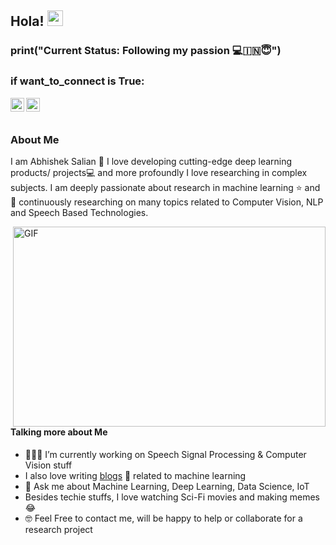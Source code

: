## Hola! <img src="https://media.giphy.com/media/hvRJCLFzcasrR4ia7z/giphy.gif" width="25px"> 

### print("Current Status: Following my passion 💻🇮🇳😇")


### if want_to_connect is True:
<a href="https://x.com/acvsalian">
  <img align="left" amazing people!alt="Abhishek Salian | Twitter" width="22px" src="https://cdn.jsdelivr.net/npm/simple-icons@v3/icons/twitter.svg" />
</a>
<a href="https://www.linkedin.com/in/abhishek-c-v-salian/">
  <img align="left" alt="Abhishek's LinkdeIN" width="22px" src="https://cdn.jsdelivr.net/npm/simple-icons@v3/icons/linkedin.svg" />
</a>

<br />
<br />

### About Me
I am Abhishek Salian 🙂 I love developing cutting-edge deep learning products/ projects💻 and more profoundly I love researching in complex subjects. I am deeply passionate about research in machine learning ⭐️ and 🎯 continuously researching on many topics related to Computer Vision, NLP and Speech Based Technologies.

 <img align="right" alt="GIF" src="https://i.stack.imgur.com/ifmfj.gif" width="500" height="320" />

 
 <br />
 <br />
 
 
 
#### **Talking more about Me**
- 👨🏻‍💻 I’m currently working on Speech Signal Processing & Computer Vision stuff
- I also love writing [blogs](https://medium.com/@abhishek.c.salian) 📝 related to machine learning
- 💬 Ask me about Machine Learning, Deep Learning, Data Science, IoT
- Besides techie stuffs, I love watching Sci-Fi movies and making memes😂
- 🤓 Feel Free to contact me, will be happy to help or collaborate for a research project

